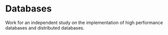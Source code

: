 # Databases
Work for an independent study on the implementation of high performance databases and distributed databases.

